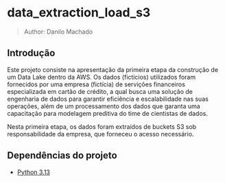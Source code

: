 # data_extraction_load_s3

> Author: Danilo Machado

## Introdução

  Este projeto consiste na apresentação da primeira etapa da construção de um Data Lake dentro da AWS. Os dados (fictícios) utilizados foram fornecidos por uma empresa (fictícia) de servições financeiros especializada em cartão de crédito, a qual busca uma solução de engenharia de dados para garantir eficiência e escalabilidade nas suas operações, além de um processamento dos dados que garanta uma capacitação para modelagem preditiva do time de cientistas de dados. 
  
  
  
  Nesta primeira etapa, os dados foram extraídos de buckets S3 sob responsabilidade da empresa, que forneceu o acesso necessário.


## Dependências do projeto

- [Python 3.13](https://www.python.org)


